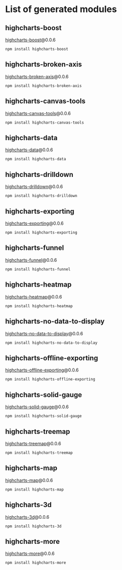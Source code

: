 # List of generated modules 

## highcharts-boost
[highcharts-boost](https://www.npmjs.com/package/highcharts-boost)@0.0.6

`npm install highcharts-boost`

## highcharts-broken-axis
[highcharts-broken-axis](https://www.npmjs.com/package/highcharts-broken-axis)@0.0.6

`npm install highcharts-broken-axis`

## highcharts-canvas-tools
[highcharts-canvas-tools](https://www.npmjs.com/package/highcharts-canvas-tools)@0.0.6

`npm install highcharts-canvas-tools`

## highcharts-data
[highcharts-data](https://www.npmjs.com/package/highcharts-data)@0.0.6

`npm install highcharts-data`

## highcharts-drilldown
[highcharts-drilldown](https://www.npmjs.com/package/highcharts-drilldown)@0.0.6

`npm install highcharts-drilldown`

## highcharts-exporting
[highcharts-exporting](https://www.npmjs.com/package/highcharts-exporting)@0.0.6

`npm install highcharts-exporting`

## highcharts-funnel
[highcharts-funnel](https://www.npmjs.com/package/highcharts-funnel)@0.0.6

`npm install highcharts-funnel`

## highcharts-heatmap
[highcharts-heatmap](https://www.npmjs.com/package/highcharts-heatmap)@0.0.6

`npm install highcharts-heatmap`

## highcharts-no-data-to-display
[highcharts-no-data-to-display](https://www.npmjs.com/package/highcharts-no-data-to-display)@0.0.6

`npm install highcharts-no-data-to-display`

## highcharts-offline-exporting
[highcharts-offline-exporting](https://www.npmjs.com/package/highcharts-offline-exporting)@0.0.6

`npm install highcharts-offline-exporting`

## highcharts-solid-gauge
[highcharts-solid-gauge](https://www.npmjs.com/package/highcharts-solid-gauge)@0.0.6

`npm install highcharts-solid-gauge`

## highcharts-treemap
[highcharts-treemap](https://www.npmjs.com/package/highcharts-treemap)@0.0.6

`npm install highcharts-treemap`

## highcharts-map
[highcharts-map](https://www.npmjs.com/package/highcharts-map)@0.0.6

`npm install highcharts-map`

## highcharts-3d
[highcharts-3d](https://www.npmjs.com/package/highcharts-3d)@0.0.6

`npm install highcharts-3d`

## highcharts-more
[highcharts-more](https://www.npmjs.com/package/highcharts-more)@0.0.6

`npm install highcharts-more`

